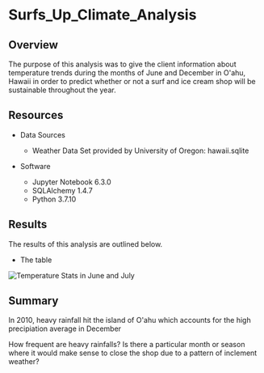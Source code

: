# Surfs_Up_Climate_Analysis

## Overview

The purpose of this analysis was to give the client information about temperature trends during the months of June and December in O'ahu, Hawaii in order to predict whether or not a surf and ice cream shop will be sustainable throughout the year.

## Resources

- Data Sources
    - Weather Data Set provided by University of Oregon: hawaii.sqlite

- Software
    - Jupyter Notebook 6.3.0
    - SQLAlchemy 1.4.7
    - Python 3.7.10
    
## Results

The results of this analysis are outlined below.
- The table

![Temperature Stats in June and July](temp_table.png)

## Summary

In 2010, heavy rainfall hit the island of O'ahu which accounts for the high precipiation average in December 

How frequent are heavy rainfalls? Is there a particular month or season where it would make sense to close the shop due to a pattern of inclement weather?